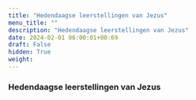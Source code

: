 ```yaml
---
title: "Hedendaagse leerstellingen van Jezus"
menu_title: ""
description: "Hedendaagse leerstellingen van Jezus"
date: 2024-02-01 06:00:01+00:69
draft: False
hidden: True
weight:
---
```

### Hedendaagse leerstellingen van Jezus


